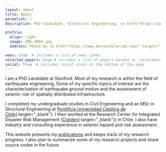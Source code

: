 ```yaml
---
layout: about
title: About
permalink: /
description: PhD Candidate, Structural Engineering, <a href="https://www.stanford.edu/" target="_blank">Stanford University</a>

profile:
  align: right
  image: IMG_3804.jpg
  address: Photo by <a href="https://www.bernarditaried.com/" target="_blank">Bernardita Ried Guachalla</a>

news: true  # includes a list of news items
selected_papers: true # includes a list of papers marked as "selected={true}"
social: true  # includes social icons at the bottom of the page
---
```


I am a PhD candidate at Stanford. Most of my research is within the field of earthquake engineering. Some of my specific topics of interest are the characterization of earthquake ground motion and the assessment of seismic risk of spatially distributed infrastructure.

I completed my undergraduate studies in Civil Engineering and an MSc in Structural Engineering at [Pontificia Universidad Católica de Chile](https://www.uc.cl/en){:target="_blank"}. I then worked at the Research Center for Integrated Disaster Risk Management ([Cigiden](https://www.cigiden.cl/en/home/){:target="_blank"}) in Chile. I also have industry and consulting experience in seismic hazard and risk assessment.

This website presents my [publications](/publications) and keeps track of my research progress. I also plan to summarize some of my research projects and share source codes in the future.
